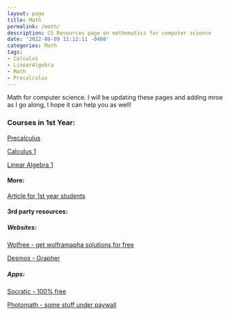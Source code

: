 ```yaml
---
layout: page
title: Math 
permalink: /math/
description: CS Resources page on mathematics for computer science
date: '2022-08-09 11:12:11 -0400'
categories: Math
tags:
- Calculus
- LinearAlgebra
- Math
- Precalculus
---
```


Math for computer science. I will be updating these pages and adding mroe as I go along, I hope it can help you as well! 


### Courses in 1st Year: 
<!-- Precalculus -->
[Precalculus](https://cs.aviparshan.com/math/precalculus/)

<!-- Calculus 1 -->
[Calculus 1](https://cs.aviparshan.com/math/calculus/)


[Linear Algebra 1](https://cs.aviparshan.com/math/linearalgebra/)

#### More: 

[Article for 1st year students](https://tech.aviparshan.com/2022/06/math-required-for-computer-science-1st.html)


#### 3rd party resources:

##### Websites: 

[Wolfree - get wolframapha solutions for free](https://www.wolframalpha.com/input?i=1%2F2)


[Desmos - Grapher](https://www.desmos.com/calculator)


##### Apps:

[Socratic - 100% free](https://socratic.org/)


[Photomath - some stuff under paywall](https://photomath.com/en)

